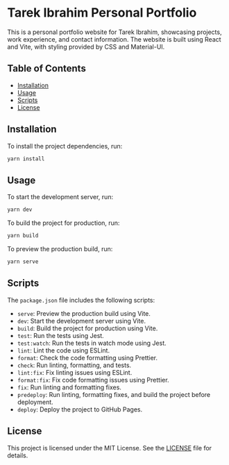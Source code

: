 # Tarek Ibrahim Personal Portfolio

This is a personal portfolio website for Tarek Ibrahim, showcasing projects, work experience, and contact information. The website is built using React and Vite, with styling provided by CSS and Material-UI.

## Table of Contents

- [Installation](#installation)
- [Usage](#usage)
- [Scripts](#scripts)
- [License](#license)

## Installation

To install the project dependencies, run:

```bash
yarn install
```

## Usage

To start the development server, run:

```bash
yarn dev
```

To build the project for production, run:

```bash
yarn build
```

To preview the production build, run:

```bash
yarn serve
```

## Scripts

The `package.json` file includes the following scripts:

- `serve`: Preview the production build using Vite.
- `dev`: Start the development server using Vite.
- `build`: Build the project for production using Vite.
- `test`: Run the tests using Jest.
- `test:watch`: Run the tests in watch mode using Jest.
- `lint`: Lint the code using ESLint.
- `format`: Check the code formatting using Prettier.
- `check`: Run linting, formatting, and tests.
- `lint:fix`: Fix linting issues using ESLint.
- `format:fix`: Fix code formatting issues using Prettier.
- `fix`: Run linting and formatting fixes.
- `predeploy`: Run linting, formatting fixes, and build the project before deployment.
- `deploy`: Deploy the project to GitHub Pages.

## License

This project is licensed under the MIT License. See the [LICENSE](LICENSE) file for details.
